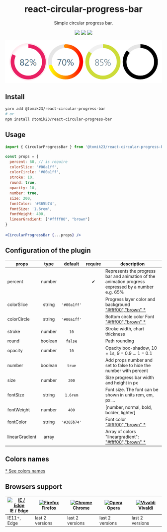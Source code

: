 <h1 align="center">
  react-circular-progress-bar
</h1>

<p align="center">
  Simple circular progress bar.
</p>

<p align="center">
  <img src="https://img.shields.io/github/package-json/v/tomik23/react-circular-progress-bar">
  <img src="https://img.shields.io/github/size/tomik23/react-circular-progress-bar/dist/CircularProgressBar.js">
  <a href="LICENSE">
    <img src="https://img.shields.io/badge/License-MIT-green.svg">
  </a>
</p>

<p align="center">
  <img src="circular-progress-bar.png">
</p>


## Install

```bash
yarn add @tomik23/react-circular-progress-bar
# or
npm install @tomik23/react-circular-progress-bar
```

## Usage
```jsx
import { CircularProgressBar } from '@tomik23/react-circular-progress-bar'
```

```jsx
const props = {
  percent: 60, // is require
  colorSlice: '#00a1ff',
  colorCircle: '#00a1ff',
  stroke: 10,
  round: true,
  opacity: 10,
  number: true,
  size: 200,
  fontColor: '#365b74',
  fontSize: '1.6rem',
  fontWeight: 400,
  linearGradient: ["#ffff00", "brown"]
}

<CircularProgressBar {...props} />
```

## Configuration of the plugin

props | type | default | require | description
---- | :-------: | :-------: | :--------: | -----------
percent | number |  | ✔ | Represents the progress bar and animation of the animation progress expressed by a number e.g. 65%
colorSlice | string | `'#00a1ff'` | | Progress layer color and background ["#ffff00","brown" *](#colors-names)
colorCircle | string | `'#00a1ff'` | | Bottom circle color Font ["#ffff00","brown" *](#colors-names)
stroke | number | `10` |  | Stroke width, chart thickness
round | boolean | `false` |  | Path rounding
opacity | number | `10` |  | Opacity box-shadow, 10 = 1s, 9 = 0.9 ... 1 = 0.1
number | boolean | `true` |  | Add props number and set to false to hide the number with percent
size | number | `200` |  | Size progress bar width and height in px
fontSize | string | `1.6rem` |  | Font size. The font can be shown in units rem, em, px ...
fontWeight | number | `400` |  | [number, normal, bold, bolder, lighter]
fontColor | string | `'#365b74'` |  | Font color ["#ffff00","brown" *](#colors-names)
linearGradient | array |  |  | Array of colors "lineargradient": ["#ffff00","brown" *](#colors-names)

## Colors names

[* See colors names](https://htmlcolorcodes.com/color-names/)

## Browsers support

| [<img src="https://raw.githubusercontent.com/alrra/browser-logos/master/src/edge/edge_48x48.png" alt="IE / Edge" width="24px" height="24px" />](http://godban.github.io/browsers-support-badges/)<br/>IE / Edge | [<img src="https://raw.githubusercontent.com/alrra/browser-logos/master/src/firefox/firefox_48x48.png" alt="Firefox" width="24px" height="24px" />](http://godban.github.io/browsers-support-badges/)<br/>Firefox | [<img src="https://raw.githubusercontent.com/alrra/browser-logos/master/src/chrome/chrome_48x48.png" alt="Chrome" width="24px" height="24px" />](http://godban.github.io/browsers-support-badges/)<br/>Chrome | [<img src="https://raw.githubusercontent.com/alrra/browser-logos/master/src/opera/opera_48x48.png" alt="Opera" width="24px" height="24px" />](http://godban.github.io/browsers-support-badges/)<br/>Opera | [<img src="https://raw.githubusercontent.com/alrra/browser-logos/master/src/vivaldi/vivaldi_48x48.png" alt="Vivaldi" width="24px" height="24px" />](http://godban.github.io/browsers-support-badges/)<br/>Vivaldi |
| --------- | --------- | --------- | --------- | --------- |
| IE11+, Edge| last 2 versions| last 2 versions| last 2 versions| last 2 versions